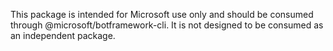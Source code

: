 This package is intended for Microsoft use only and should be consumed through @microsoft/botframework-cli. It is not designed to be consumed as an independent package.
